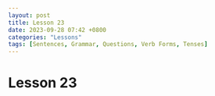 ```yaml
---
layout: post
title: Lesson 23
date: 2023-09-28 07:42 +0800
categories: "Lessons"
tags: [Sentences, Grammar, Questions, Verb Forms, Tenses]
---
```


# Lesson 23
